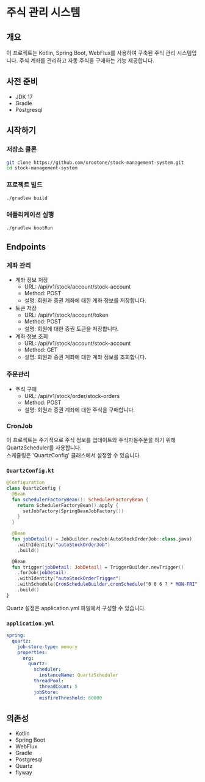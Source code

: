 # 주식 관리 시스템

## 개요

이 프로젝트는 Kotlin, Spring Boot, WebFlux를 사용하여 구축된 주식 관리 시스템입니다. 주식 계좌를 관리하고 자동 주식을 구매하는 기능 제공합니다.

## 사전 준비

- JDK 17
- Gradle
- Postgresql

## 시작하기
### 저장소 클론
```bash
git clone https://github.com/xrootone/stock-management-system.git
cd stock-management-system
```

### 프로젝트 빌드
```bash
./gradlew build
```

### 애플리케이션 실행
```bash
./gradlew bootRun
```

## Endpoints
### 계좌 관리
- 계좌 정보 저장  
  - URL: /api/v1/stock/account/stock-account  
  - Method: POST  
  - 설명: 회원과 증권 계좌에 대한 계좌 정보를 저장합니다.  
- 토큰 저장 
  - URL: /api/v1/stock/account/token
  - Method: POST
  - 설명: 회원에 대한 증권 토큰을 저장합니다.
- 계좌 정보 조회  
  - URL: /api/v1/stock/account/stock-account
  - Method: GET
  - 설명: 회원과 증권 계좌에 대한 계좌 정보를 조회합니다.
  
### 주문관리
- 주식 구매
  - URL: /api/v1/stock/order/stock-orders
  - Method: POST
  - 설명: 회원과 증권 계좌에 대한 주식을 구매합니다.

### CronJob
이 프로젝트는 주기적으로 주식 정보를 업데이트와 주식자동주문을 하기 위해 QuartzScheduler를 사용합니다.  
스케쥴링은 'QuartzConfig' 클래스에서 설정할 수 있습니다.

### `QuartzConfig.kt`
```kotlin
@Configuration
class QuartzConfig {
  @Bean
  fun schedulerFactoryBean(): SchedulerFactoryBean {
    return SchedulerFactoryBean().apply {
      setJobFactory(SpringBeanJobFactory())
    }
  }

  @Bean
  fun jobDetail() = JobBuilder.newJob(AutoStockOrderJob::class.java)
    .withIdentity("autoStockOrderJob")
    .build()

  @Bean
  fun trigger(jobDetail: JobDetail) = TriggerBuilder.newTrigger()
    .forJob(jobDetail)
    .withIdentity("autoStockOrderTrigger")
    .withSchedule(CronScheduleBuilder.cronSchedule("0 0 6 ? * MON-FRI"))
    .build()
}
```
Quartz 설정은 application.yml 파일에서 구성할 수 있습니다.  
### `application.yml` 
```yaml
spring:
  quartz:
    job-store-type: memory
    properties:
      org:
        quartz:
          scheduler:
            instanceName: QuartzScheduler
          threadPool:
            threadCount: 5
          jobStore:
            misfireThreshold: 60000
```


## 의존성
- Kotlin
- Spring Boot
- WebFlux
- Gradle
- Postgresql
- Quartz
- flyway

